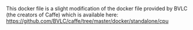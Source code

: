This docker file is a slight modification of the docker file provided by BVLC (the creators of Caffe) which
is available here: https://github.com/BVLC/caffe/tree/master/docker/standalone/cpu

